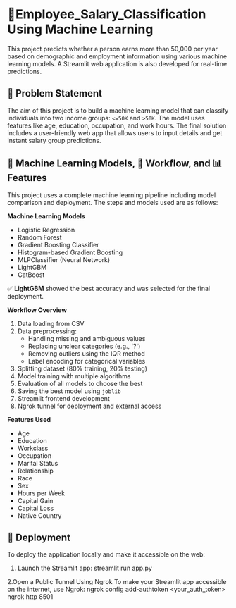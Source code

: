 # 💼Employee_Salary_Classification Using Machine Learning

This project predicts whether a person earns more than 50,000 per year based on demographic and employment information using various machine learning models. A Streamlit web application is also developed for real-time predictions.

## 📌 Problem Statement

The aim of this project is to build a machine learning model that can classify individuals into two income groups: `<=50K` and `>50K`. The model uses features like age, education, occupation, and work hours. The final solution includes a user-friendly web app that allows users to input details and get instant salary group predictions.

## 🧠 Machine Learning Models, 🔄 Workflow, and 📊 Features

This project uses a complete machine learning pipeline including model comparison and deployment. The steps and models used are as follows:

**Machine Learning Models**
- Logistic Regression
- Random Forest
- Gradient Boosting Classifier
- Histogram-based Gradient Boosting
- MLPClassifier (Neural Network)
- LightGBM
- CatBoost

✅ **LightGBM** showed the best accuracy and was selected for the final deployment.

**Workflow Overview**
1. Data loading from CSV
2. Data preprocessing:
   - Handling missing and ambiguous values
   - Replacing unclear categories (e.g., '?')
   - Removing outliers using the IQR method
   - Label encoding for categorical variables
3. Splitting dataset (80% training, 20% testing)
4. Model training with multiple algorithms
5. Evaluation of all models to choose the best
6. Saving the best model using `joblib`
7. Streamlit frontend development
8. Ngrok tunnel for deployment and external access

**Features Used**
- Age
- Education
- Workclass
- Occupation
- Marital Status
- Relationship
- Race
- Sex
- Hours per Week
- Capital Gain
- Capital Loss
- Native Country

## 🚀 Deployment

To deploy the application locally and make it accessible on the web:

1. Launch the Streamlit app:
streamlit run app.py

2.Open a Public Tunnel Using Ngrok
To make your Streamlit app accessible on the internet, use Ngrok:
ngrok config add-authtoken <your_auth_token>
ngrok http 8501

